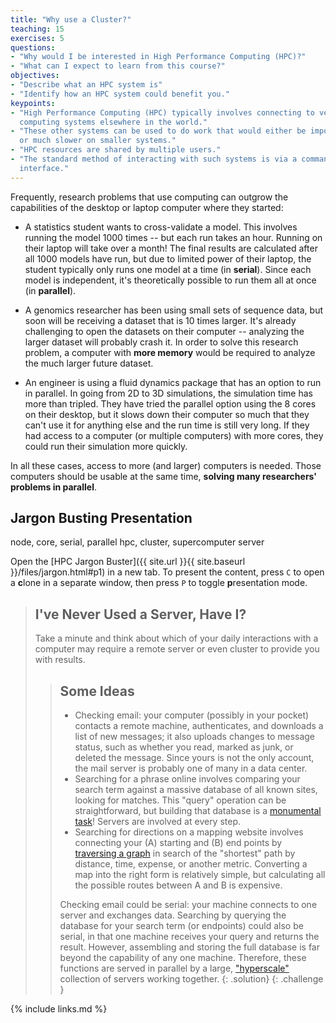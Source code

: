 ```yaml
---
title: "Why use a Cluster?"
teaching: 15
exercises: 5
questions:
- "Why would I be interested in High Performance Computing (HPC)?"
- "What can I expect to learn from this course?"
objectives:
- "Describe what an HPC system is"
- "Identify how an HPC system could benefit you."
keypoints:
- "High Performance Computing (HPC) typically involves connecting to very large
  computing systems elsewhere in the world."
- "These other systems can be used to do work that would either be impossible
  or much slower on smaller systems."
- "HPC resources are shared by multiple users."
- "The standard method of interacting with such systems is via a command line
  interface."
---
```


Frequently, research problems that use computing can outgrow the capabilities
of the desktop or laptop computer where they started:

* A statistics student wants to cross-validate a model. This involves running
  the model 1000 times -- but each run takes an hour. Running on their laptop 
  will take over a month! The final results are calculated after all 1000 models 
  have run, but due to limited power of their laptop, the student typically 
  only runs one model at a time (in __serial__). Since each model is independent, 
  it's theoretically possible to run them all at once (in __parallel__).

* A genomics researcher has been using small sets of sequence data, but
  soon will be receiving a dataset that is 10 times larger. It's already 
  challenging to open the datasets on their computer -- analyzing the larger 
  dataset will probably crash it. In order to solve this research problem, a
  computer with __more memory__ would be required to analyze the much larger
  future dataset.

* An engineer is using a fluid dynamics package that has an option to run in
  parallel. In going from 2D to 3D simulations, the simulation time has more 
  than tripled. They have tried the parallel option using the 8 cores on their 
  desktop, but it slows down their computer so much that they can't use it for 
  anything else and the run time is still very long. If they had access to a 
  computer (or multiple computers) with more cores, they could run their simulation
  more quickly.

In all these cases, access to more (and larger) computers is needed. Those
computers should be usable at the same time, __solving many researchers'
problems in parallel__.

## Jargon Busting Presentation

node, core, 
serial, parallel
hpc, cluster, supercomputer
server


Open the [HPC Jargon Buster]({{ site.url }}{{ site.baseurl }}/files/jargon.html#p1)
in a new tab. To present the content, press `C` to open a **c**lone in a
separate window, then press `P` to toggle **p**resentation mode.

> ## I've Never Used a Server, Have I?
>
> Take a minute and think about which of your daily interactions with a
> computer may require a remote server or even cluster to provide you with
> results.
>
> > ## Some Ideas
> >
> > * Checking email: your computer (possibly in your pocket) contacts a remote
> >   machine, authenticates, and downloads a list of new messages; it also
> >   uploads changes to message status, such as whether you read, marked as
> >   junk, or deleted the message. Since yours is not the only account, the
> >   mail server is probably one of many in a data center.
> > * Searching for a phrase online involves comparing your search term against
> >   a massive database of all known sites, looking for matches. This "query"
> >   operation can be straightforward, but building that database is a
> >   [monumental task][mapreduce]! Servers are involved at every step.
> > * Searching for directions on a mapping website involves connecting your
> >   (A) starting and (B) end points by [traversing a graph][dijkstra] in
> >   search of the "shortest" path by distance, time, expense, or another
> >   metric. Converting a map into the right form is relatively simple, but
> >   calculating all the possible routes between A and B is expensive.
> >
> > Checking email could be serial: your machine connects to one server and
> > exchanges data. Searching by querying the database for your search term (or
> > endpoints) could also be serial, in that one machine receives your query
> > and returns the result. However, assembling and storing the full database
> > is far beyond the capability of any one machine. Therefore, these functions
> > are served in parallel by a large, ["hyperscale"][hyperscale] collection of
> > servers working together.
> {: .solution}
{: .challenge }

{% include links.md %}

[dijkstra]: https://en.wikipedia.org/wiki/Dijkstra%27s_algorithm
[hyperscale]: https://en.wikipedia.org/wiki/Hyperscale_computing
[mapreduce]: https://en.wikipedia.org/wiki/MapReduce

